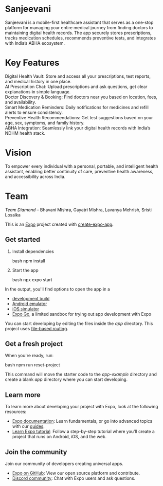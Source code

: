 # Sanjeevani

Sanjeevani is a mobile-first healthcare assistant that serves as a one-stop platform for managing your entire medical journey from finding doctors to maintaining digital health records. The app securely stores prescriptions, tracks medication schedules, recommends preventive tests, and integrates with India’s ABHA ecosystem.

# Key Features

Digital Health Vault: Store and access all your prescriptions, test reports, and medical history in one place.  
 AI Prescription Chat: Upload prescriptions and ask questions, get clear explanations in simple language.  
 Doctor Discovery & Booking: Find doctors near you based on location, fees, and availability.  
 Smart Medication Reminders: Daily notifications for medicines and refill alerts to ensure consistency.  
 Preventive Health Recommendations: Get test suggestions based on your age, sex, symptoms, and family history.<br>
ABHA Integration: Seamlessly link your digital health records with India’s NDHM health stack.

# Vision

To empower every individual with a personal, portable, and intelligent health assistant, enabling better continuity of care, preventive health awareness, and accessibility across India.

# Team

*Team Diamond* – Bhavani Mishra, Gayatri Mishra, Lavanya Mehrish, Sristi Losalka

This is an [Expo](https://expo.dev) project created with [create-expo-app](https://www.npmjs.com/package/create-expo-app).

## Get started

1. Install dependencies

   bash
   npm install
   

2. Start the app

   bash
   npx expo start
   

In the output, you'll find options to open the app in a

- [development build](https://docs.expo.dev/develop/development-builds/introduction/)
- [Android emulator](https://docs.expo.dev/workflow/android-studio-emulator/)
- [iOS simulator](https://docs.expo.dev/workflow/ios-simulator/)
- [Expo Go](https://expo.dev/go), a limited sandbox for trying out app development with Expo

You can start developing by editing the files inside the *app* directory. This project uses [file-based routing](https://docs.expo.dev/router/introduction).

## Get a fresh project

When you're ready, run:

bash
npm run reset-project


This command will move the starter code to the *app-example* directory and create a blank *app* directory where you can start developing.

## Learn more

To learn more about developing your project with Expo, look at the following resources:

- [Expo documentation](https://docs.expo.dev/): Learn fundamentals, or go into advanced topics with our [guides](https://docs.expo.dev/guides).
- [Learn Expo tutorial](https://docs.expo.dev/tutorial/introduction/): Follow a step-by-step tutorial where you'll create a project that runs on Android, iOS, and the web.

## Join the community

Join our community of developers creating universal apps.

- [Expo on GitHub](https://github.com/expo/expo): View our open source platform and contribute.
- [Discord community](https://chat.expo.dev): Chat with Expo users and ask questions.